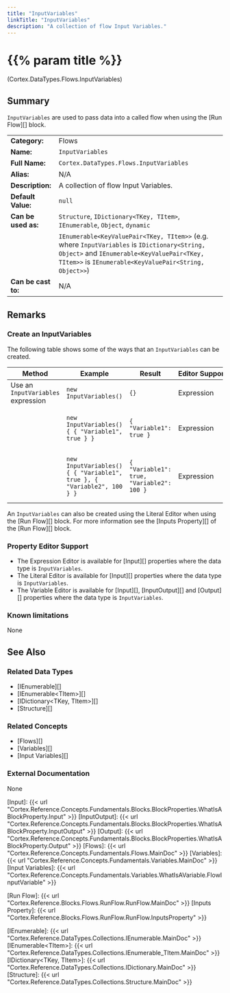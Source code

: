 ```yaml
---
title: "InputVariables"
linkTitle: "InputVariables"
description: "A collection of flow Input Variables."
---
```


# {{% param title %}}

<p class="namespace">(Cortex.DataTypes.Flows.InputVariables)</p>

## Summary

`InputVariables` are used to pass data into a called flow when using the [Run Flow][] block.

| | |
|-|-|
| **Category:**          | Flows |
| **Name:**              | `InputVariables` |
| **Full Name:**         | `Cortex.DataTypes.Flows.InputVariables` |
| **Alias:**             | N/A |
| **Description:**       | A collection of flow Input Variables. |
| **Default Value:**     | `null` |
| **Can be used as:**    | `Structure`, `IDictionary<TKey, TItem>`, `IEnumerable`, `Object`, `dynamic` |
|                        | `IEnumerable<KeyValuePair<TKey, TItem>>` (e.g. where `InputVariables` is `IDictionary<String, Object>` and `IEnumerable<KeyValuePair<TKey, TItem>>` is `IEnumerable<KeyValuePair<String, Object>>`) |
| **Can be cast to:**    |  N/A |

## Remarks

### Create an InputVariables

The following table shows some of the ways that an `InputVariables` can be created.

| Method | Example | Result | Editor&nbsp;Support | Notes |
|-|-|-|-|-|
| Use an `InputVariables` expression | `new InputVariables()` | `{}` | Expression | `InputVariables` containing zero items |
|  | ``new InputVariables() { { "Variable1", true } }`` | `{ "Variable1": true }` | Expression | `InputVariables` containing one Boolean item with a String key |
|  | ``new InputVariables() { { "Variable1", true }, { "Variable2", 100 } }`` | `{ "Variable1": true, "Variable2": 100 }` | Expression | `InputVariables` containing Boolean and Int32 items with String keys |

An `InputVariables` can also be created using the Literal Editor when using the [Run Flow][] block. For more information see the [Inputs Property][] of the [Run Flow][] block.

### Property Editor Support

- The Expression Editor is available for [Input][] properties where the data type is `InputVariables`.
- The Literal Editor is available for [Input][] properties where the data type is `InputVariables`.
- The Variable Editor is available for [Input][], [InputOutput][] and [Output][] properties where the data type is `InputVariables`.

### Known limitations

None

## See Also

### Related Data Types

- [IEnumerable][]
- [IEnumerable&lt;TItem&gt;][]
- [IDictionary&lt;TKey, TItem&gt;][]
- [Structure][]

### Related Concepts

- [Flows][]
- [Variables][]
- [Input Variables][]

### External Documentation

None

[Input]: {{< url "Cortex.Reference.Concepts.Fundamentals.Blocks.BlockProperties.WhatIsABlockProperty.Input" >}}
[InputOutput]: {{< url "Cortex.Reference.Concepts.Fundamentals.Blocks.BlockProperties.WhatIsABlockProperty.InputOutput" >}}
[Output]: {{< url "Cortex.Reference.Concepts.Fundamentals.Blocks.BlockProperties.WhatIsABlockProperty.Output" >}}
[Flows]: {{< url "Cortex.Reference.Concepts.Fundamentals.Flows.MainDoc" >}}
[Variables]: {{< url "Cortex.Reference.Concepts.Fundamentals.Variables.MainDoc" >}}
[Input Variables]: {{< url "Cortex.Reference.Concepts.Fundamentals.Variables.WhatIsAVariable.FlowInputVariable" >}}

[Run Flow]: {{< url "Cortex.Reference.Blocks.Flows.RunFlow.RunFlow.MainDoc" >}}
[Inputs Property]: {{< url "Cortex.Reference.Blocks.Flows.RunFlow.RunFlow.InputsProperty" >}}

[IEnumerable]: {{< url "Cortex.Reference.DataTypes.Collections.IEnumerable.MainDoc" >}}
[IEnumerable&lt;TItem&gt;]: {{< url "Cortex.Reference.DataTypes.Collections.IEnumerable_TItem.MainDoc" >}}
[IDictionary&lt;TKey, TItem&gt;]: {{< url "Cortex.Reference.DataTypes.Collections.IDictionary.MainDoc" >}}
[Structure]: {{< url "Cortex.Reference.DataTypes.Collections.Structure.MainDoc" >}}
